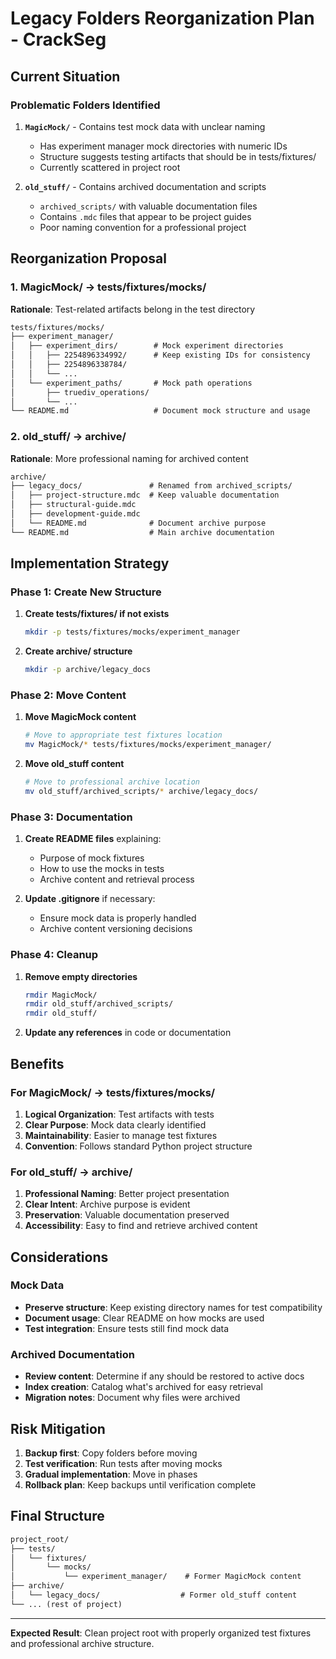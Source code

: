 # Legacy Folders Reorganization Plan - CrackSeg

## Current Situation

### Problematic Folders Identified

1. **`MagicMock/`** - Contains test mock data with unclear naming
   - Has experiment manager mock directories with numeric IDs
   - Structure suggests testing artifacts that should be in tests/fixtures/
   - Currently scattered in project root

2. **`old_stuff/`** - Contains archived documentation and scripts
   - `archived_scripts/` with valuable documentation files
   - Contains `.mdc` files that appear to be project guides
   - Poor naming convention for a professional project

## Reorganization Proposal

### 1. MagicMock/ → tests/fixtures/mocks/

**Rationale**: Test-related artifacts belong in the test directory

```txt
tests/fixtures/mocks/
├── experiment_manager/
│   ├── experiment_dirs/        # Mock experiment directories
│   │   ├── 2254896334992/      # Keep existing IDs for consistency
│   │   ├── 2254896338784/
│   │   └── ...
│   └── experiment_paths/       # Mock path operations
│       ├── truediv_operations/
│       └── ...
└── README.md                   # Document mock structure and usage
```

### 2. old_stuff/ → archive/

**Rationale**: More professional naming for archived content

```txt
archive/
├── legacy_docs/               # Renamed from archived_scripts/
│   ├── project-structure.mdc  # Keep valuable documentation
│   ├── structural-guide.mdc
│   ├── development-guide.mdc
│   └── README.md              # Document archive purpose
└── README.md                  # Main archive documentation
```

## Implementation Strategy

### Phase 1: Create New Structure

1. **Create tests/fixtures/ if not exists**

   ```bash
   mkdir -p tests/fixtures/mocks/experiment_manager
   ```

2. **Create archive/ structure**

   ```bash
   mkdir -p archive/legacy_docs
   ```

### Phase 2: Move Content

1. **Move MagicMock content**

   ```bash
   # Move to appropriate test fixtures location
   mv MagicMock/* tests/fixtures/mocks/experiment_manager/
   ```

2. **Move old_stuff content**

   ```bash
   # Move to professional archive location
   mv old_stuff/archived_scripts/* archive/legacy_docs/
   ```

### Phase 3: Documentation

1. **Create README files** explaining:
   - Purpose of mock fixtures
   - How to use the mocks in tests
   - Archive content and retrieval process

2. **Update .gitignore** if necessary:
   - Ensure mock data is properly handled
   - Archive content versioning decisions

### Phase 4: Cleanup

1. **Remove empty directories**

   ```bash
   rmdir MagicMock/
   rmdir old_stuff/archived_scripts/
   rmdir old_stuff/
   ```

2. **Update any references** in code or documentation

## Benefits

### For MagicMock/ → tests/fixtures/mocks/

1. **Logical Organization**: Test artifacts with tests
2. **Clear Purpose**: Mock data clearly identified
3. **Maintainability**: Easier to manage test fixtures
4. **Convention**: Follows standard Python project structure

### For old_stuff/ → archive/

1. **Professional Naming**: Better project presentation
2. **Clear Intent**: Archive purpose is evident
3. **Preservation**: Valuable documentation preserved
4. **Accessibility**: Easy to find and retrieve archived content

## Considerations

### Mock Data

- **Preserve structure**: Keep existing directory names for test compatibility
- **Document usage**: Clear README on how mocks are used
- **Test integration**: Ensure tests still find mock data

### Archived Documentation

- **Review content**: Determine if any should be restored to active docs
- **Index creation**: Catalog what's archived for easy retrieval
- **Migration notes**: Document why files were archived

## Risk Mitigation

1. **Backup first**: Copy folders before moving
2. **Test verification**: Run tests after moving mocks
3. **Gradual implementation**: Move in phases
4. **Rollback plan**: Keep backups until verification complete

## Final Structure

```txt
project_root/
├── tests/
│   └── fixtures/
│       └── mocks/
│           └── experiment_manager/    # Former MagicMock content
├── archive/
│   └── legacy_docs/                  # Former old_stuff content
└── ... (rest of project)
```

---

**Expected Result**: Clean project root with properly organized test fixtures and professional archive structure.
